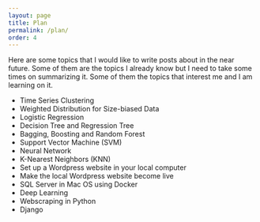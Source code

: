 ```yaml
---
layout: page
title: Plan
permalink: /plan/
order: 4
---
```

Here are some topics that I would like to write posts about in the near future.
Some of them are the topics I already know but I need to take some times on summarizing it.
Some of them the topics that interest me and I am learning on it.

  * Time Series Clustering
  * Weighted Distribution for Size-biased Data
  * Logistic Regression
  * Decision Tree and Regression Tree
  * Bagging, Boosting and Random Forest
  * Support Vector Machine (SVM)
  * Neural Network
  * K-Nearest Neighbors (KNN)
  * Set up a Wordpress website in your local computer
  * Make the local Wordpress website become live
  * SQL Server in Mac OS using Docker
  * Deep Learning
  * Webscraping in Python
  * Django
